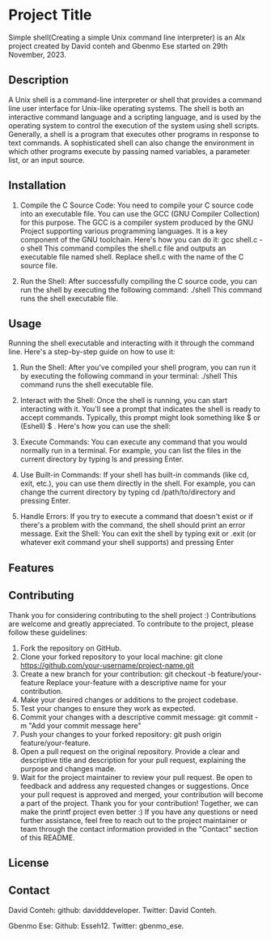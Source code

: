# Project Title

 Simple shell(Creating a simple Unix command line interpreter) is an Alx project created by David conteh and Gbenmo Ese started on 29th November, 2023.

## Description

A Unix shell is a command-line interpreter or shell that provides a command line user interface for Unix-like operating systems. The shell is both an interactive command language and a scripting language, and is used by the operating system to control the execution of the system using shell scripts.
Generally, a shell is a program that executes other programs in response to text commands. A sophisticated shell can also change the environment in which other programs execute by passing named variables, a parameter list, or an input source.


## Installation

1. Compile the C Source Code: You need to compile your C source code into an executable file. You can use the GCC (GNU Compiler Collection) for this purpose. The GCC is a compiler system produced by the GNU Project supporting various programming languages. It is a key component of the GNU toolchain. Here's how you can do it:
	   gcc shell.c -o shell
This command compiles the shell.c file and outputs an executable file named shell. Replace shell.c with the name of the C source file.

2. Run the Shell: After successfully compiling the C source code, you can run the shell by executing the following command:
	   ./shell
This command runs the shell executable file.

## Usage

Running the shell executable and interacting with it through the command line. Here's a step-by-step guide on how to use it:

1. Run the Shell: After you've compiled your shell program, you can run it by executing the following command in your terminal:
	  ./shell
This command runs the shell executable file.

2. Interact with the Shell: Once the shell is running, you can start interacting with it. You'll see a prompt that indicates the shell is ready to accept commands. Typically, this prompt might look something like $ or (Eshell) $ .
Here's how you can use the shell:

3. Execute Commands: You can execute any command that you would normally run in a terminal. For example, you can list the files in the current directory by typing ls and pressing Enter.

4. Use Built-in Commands: If your shell has built-in commands (like cd, exit, etc.), you can use them directly in the shell. For example, you can change the current directory by typing cd /path/to/directory and pressing Enter.

5. Handle Errors: If you try to execute a command that doesn't exist or if there's a problem with the command, the shell should print an error message.
Exit the Shell: You can exit the shell by typing exit or .exit (or whatever exit command your shell supports) and pressing Enter

## Features



## Contributing

Thank you for considering contributing to the shell project :) Contributions are welcome and greatly appreciated. To contribute to the project, please follow these guidelines:

1. Fork the repository on GitHub.
2. Clone your forked repository to your local machine: git clone https://github.com/your-username/project-name.git
3. Create a new branch for your contribution: git checkout -b feature/your-feature Replace your-feature with a descriptive name for your contribution.
4. Make your desired changes or additions to the project codebase.
5. Test your changes to ensure they work as expected.
6. Commit your changes with a descriptive commit message: git commit -m "Add your commit message here"
7. Push your changes to your forked repository: git push origin feature/your-feature.
8. Open a pull request on the original repository. Provide a clear and descriptive title and description for your pull request, explaining the purpose and changes made.
9. Wait for the project maintainer to review your pull request. Be open to feedback and address any requested changes or suggestions. Once your pull request is approved and merged, your contribution will become a part of the project.
 Thank you for your contribution! Together, we can make the printf project even better :)
 If you have any questions or need further assistance, feel free to reach out to the project maintainer or team through the contact information provided in the "Contact" section of this README.

## License



## Contact

David Conteh:
github: davidddeveloper.
Twitter: David Conteh.

Gbenmo Ese:
Github: Esseh12.
Twitter: gbenmo_ese.

